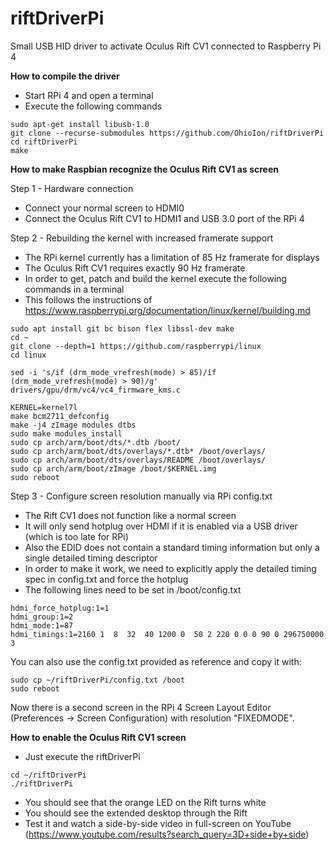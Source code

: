 # riftDriverPi
Small USB HID driver to activate Oculus Rift CV1 connected to Raspberry Pi 4

<b>How to compile the driver</b>
- Start RPi 4 and open a terminal
- Execute the following commands

```shell
sudo apt-get install libusb-1.0
git clone --recurse-submodules https://github.com/OhioIon/riftDriverPi
cd riftDriverPi
make
```

<b>How to make Raspbian recognize the Oculus Rift CV1 as screen</b>

Step 1 - Hardware connection
- Connect your normal screen to HDMI0
- Connect the Oculus Rift CV1 to HDMI1 and USB 3.0 port of the RPi 4

Step 2 - Rebuilding the kernel with increased framerate support
- The RPi kernel currently has a limitation of 85 Hz framerate for displays
- The Oculus Rift CV1 requires exactly 90 Hz framerate
- In order to get, patch and build the kernel execute the following commands in a terminal
- This follows the instructions of https://www.raspberrypi.org/documentation/linux/kernel/building.md

```shell
sudo apt install git bc bison flex libssl-dev make
cd ~
git clone --depth=1 https://github.com/raspberrypi/linux
cd linux

sed -i 's/if (drm_mode_vrefresh(mode) > 85)/if (drm_mode_vrefresh(mode) > 90)/g' drivers/gpu/drm/vc4/vc4_firmware_kms.c

KERNEL=kernel7l
make bcm2711_defconfig
make -j4 zImage modules dtbs
sudo make modules_install
sudo cp arch/arm/boot/dts/*.dtb /boot/
sudo cp arch/arm/boot/dts/overlays/*.dtb* /boot/overlays/
sudo cp arch/arm/boot/dts/overlays/README /boot/overlays/
sudo cp arch/arm/boot/zImage /boot/$KERNEL.img
sudo reboot
```
Step 3 - Configure screen resolution manually via RPi config.txt
- The Rift CV1 does not function like a normal screen
- It will only send hotplug over HDMI if it is enabled via a USB driver (which is too late for RPi)
- Also the EDID does not contain a standard timing information but only a single detailed timing descriptor
- In order to make it work, we need to explicitly apply the detailed timing spec in config.txt and force the hotplug
- The following lines need to be set in /boot/config.txt

```shell
hdmi_force_hotplug:1=1
hdmi_group:1=2
hdmi_mode:1=87
hdmi_timings:1=2160 1  8  32  40 1200 0  50 2 220 0 0 0 90 0 296750000 3
```
You can also use the config.txt provided as reference and copy it with:

```shell
sudo cp ~/riftDriverPi/config.txt /boot
sudo reboot
```

Now there is a second screen in the RPi 4 Screen Layout Editor (Preferences -> Screen Configuration) with resolution "FIXEDMODE".

<b>How to enable the Oculus Rift CV1 screen</b>
- Just execute the riftDriverPi

```shell
cd ~/riftDriverPi
./riftDriverPi
```
- You should see that the orange LED on the Rift turns white
- You should see the extended desktop through the Rift
- Test it and watch a side-by-side video in full-screen on YouTube
  (https://www.youtube.com/results?search_query=3D+side+by+side)



